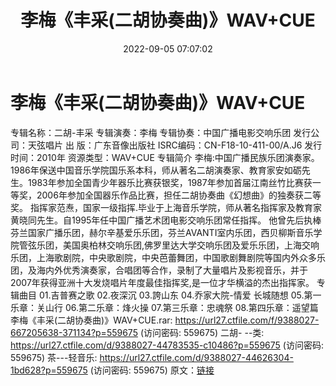 ﻿---
title: 李梅《丰采(二胡协奏曲)》WAV+CUE
date: 2022-09-05 07:07:02
categories: 古典音乐、新世纪、纯音雅乐
tags: 纯音雅乐
---
# 李梅《丰采(二胡协奏曲)》WAV+CUE

专辑名称：二胡-丰采
专辑演奏：李梅
专辑协奏：中国广播电影交响乐团
发行公司：天弦唱片
出 版：广东音像出版社
ISRC编码：CN-F18-10-411-00/A.J6
发行时间：2010年
资源类型：WAV+CUE
专辑简介
李梅:中国广播民族乐团演奏家。1986年保送中国音乐学院国乐系本科，师从著名二胡演奏家、教育家安如砺先生。1983年参加全国青少年器乐比赛获银奖，1987年参加首届江南丝竹比赛获一等奖，2006年参加全国器乐作品比赛，担任二胡协奏曲《幻想曲》的独奏获二等奖。
指挥家范焘，国家一级指挥.毕业于上海音乐学院，师从著名指挥家及教育家黄晓同先生。自1995年任中国广播艺术团电影交响乐团常任指挥。
他曾先后执棒芬兰国家广播乐团，赫尔辛基爱乐乐团，芬兰AVANTI室内乐团，西贝柳斯音乐学院管弦乐团，美国奥柏林交响乐团,佛罗里达大学交响乐团及爱乐乐团，上海交响乐团，上海歌剧院，中央歌剧院，中央芭蕾舞团，中国歌剧舞剧院等国内外众多乐团，及海内外优秀演奏家，合唱团等合作，录制了大量唱片及影视音乐，并于2007年获得亚洲十大发烧唱片年度最佳指挥奖,是一位才华横溢的杰出指挥家。
专辑曲目
01.吉普赛之歌
02.夜深沉
03.誇山东
04.乔家大院-情爱
长城随想
05.第一乐章：关山行
06.第二乐章：烽火操
07.第三乐章：忠魂祭
08.第四乐章：遥望篇
李梅《丰采(二胡协奏曲)》WAV+CUE.rar: https://url27.ctfile.com/f/9388027-667205638-371134?p=559675
(访问密码: 559675)
二胡- --类: https://url27.ctfile.com/d/9388027-44783535-c10486?p=559675
(访问密码: 559675)
茶---轻音乐: https://url27.ctfile.com/d/9388027-44626304-1bd628?p=559675
(访问密码: 559675)
原文：[链接](https://blog.sina.com.cn/s/blog_1647c7e7601030z8h.html)